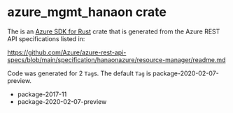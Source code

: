 # azure_mgmt_hanaon crate

The is an [Azure SDK for Rust](https://github.com/Azure/azure-sdk-for-rust) crate that is generated from the Azure REST API specifications listed in:

https://github.com/Azure/azure-rest-api-specs/blob/main/specification/hanaonazure/resource-manager/readme.md

Code was generated for 2 `Tag`s. The default `Tag` is package-2020-02-07-preview.


- package-2017-11
- package-2020-02-07-preview